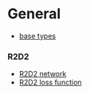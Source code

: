 # General

- [base types](https://github.com/deepmind/acme/blob/master/acme/jax/networks/base.py)

### R2D2
- [R2D2 network](https://github.com/deepmind/acme/blob/master/acme/jax/networks/atari.py#L170)
- [R2D2 loss function](https://github.com/deepmind/rlax/blob/master/rlax/_src/nonlinear_bellman.py)